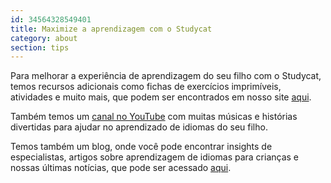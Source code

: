 ```yaml
---
id: 34564328549401
title: Maximize a aprendizagem com o Studycat 
category: about
section: tips
---
```

Para melhorar a experiência de aprendizagem do seu filho com o Studycat, temos recursos adicionais como fichas de exercícios imprimíveis, atividades e muito mais, que podem ser encontrados em nosso site [aqui](https://studycat.com/learn/).

Também temos um [canal no YouTube](https://www.youtube.com/@learnwithstudycat) com muitas músicas e histórias divertidas para ajudar no aprendizado de idiomas do seu filho.

Temos também um blog, onde você pode encontrar insights de especialistas, artigos sobre aprendizagem de idiomas para crianças e nossas últimas notícias, que pode ser acessado [aqui](https://studycat.com/blog/).

